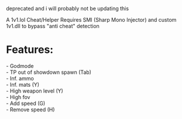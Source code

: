 deprecated and i will probably not be updating this

A 1v1.lol Cheat/Helper
Requires SMI (Sharp Mono Injector) and custom 1v1.dll to bypass "anti cheat" detection

<h1>Features:</h1>
- Godmode<br>
- TP out of showdown spawn (Tab)<br>
- Inf. ammo<br>
- Inf. mats (Y)<br>
- High weapon level (Y)<br>
- High fov<br>
- Add speed (G)<br>
- Remove speed (H)<br>
